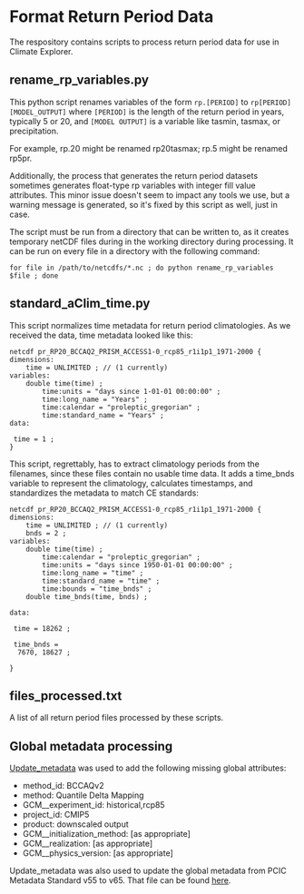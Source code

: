 # Format Return Period Data

The respository contains scripts to process return period data for use in Climate Explorer.

## rename_rp_variables.py

This python script renames variables of the form `rp.[PERIOD]` to `rp[PERIOD][MODEL_OUTPUT]` where `[PERIOD]` is the length of the return period in years, typically 5 or 20, and `[MODEL OUTPUT]` is a variable like tasmin, tasmax, or precipitation.

For example, rp.20 might be renamed rp20tasmax; rp.5 might be renamed rp5pr.

Additionally, the process that generates the return period datasets sometimes generates float-type rp variables with integer fill value attributes. This minor issue doesn't seem to impact any tools we use, but a warning message is generated, so it's fixed by this script as well, just in case.

The script must be run from a directory that can be written to, as it creates temporary netCDF files during in the working directory during processing. It can be run on every file in a directory with the following command:

```
for file in /path/to/netcdfs/*.nc ; do python rename_rp_variables $file ; done
```

## standard_aClim_time.py

This script normalizes time metadata for return period climatologies. As we received the data, time metadata looked like this:

```
netcdf pr_RP20_BCCAQ2_PRISM_ACCESS1-0_rcp85_r1i1p1_1971-2000 {
dimensions:
	time = UNLIMITED ; // (1 currently)
variables:
	double time(time) ;
		time:units = "days since 1-01-01 00:00:00" ;
		time:long_name = "Years" ;
		time:calendar = "proleptic_gregorian" ;
		time:standard_name = "Years" ;
data:

 time = 1 ;
}
```
This script, regrettably, has to extract climatology periods from the filenames, since these files contain no usable time data. It adds a time_bnds variable to represent the climatology, calculates timestamps, and standardizes the metadata to match CE standards:

```
netcdf pr_RP20_BCCAQ2_PRISM_ACCESS1-0_rcp85_r1i1p1_1971-2000 {
dimensions:
	time = UNLIMITED ; // (1 currently)
	bnds = 2 ;
variables:
	double time(time) ;
		time:calendar = "proleptic_gregorian" ;
		time:units = "days since 1950-01-01 00:00:00" ;
		time:long_name = "time" ;
		time:standard_name = "time" ;
		time:bounds = "time_bnds" ;
	double time_bnds(time, bnds) ;

data:

 time = 18262 ;
 
 time_bnds =
  7670, 18627 ;
 
}

```

## files_processed.txt
A list of all return period files processed by these scripts.

## Global metadata processing
[Update_metadata](https://github.com/pacificclimate/climate-explorer-data-prep/blob/master/scripts/update_metadata) was used to add the following missing global attributes:
* method_id: BCCAQv2
* method: Quantile Delta Mapping
* GCM__experiment_id: historical,rcp85
* project_id: CMIP5
* product: downscaled output
* GCM__initialization_method: [as appropriate]
* GCM__realization: [as appropriate]
* GCM__physics_version: [as appropriate]

Update_metadata was also used to update the global metadata from PCIC Metadata Standard v55 to v65. That file can be found [here](https://github.com/pacificclimate/data-prep-actions/pull/5). 